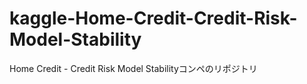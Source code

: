 # kaggle-Home-Credit-Credit-Risk-Model-Stability
Home Credit - Credit Risk Model Stabilityコンペのリポジトリ
